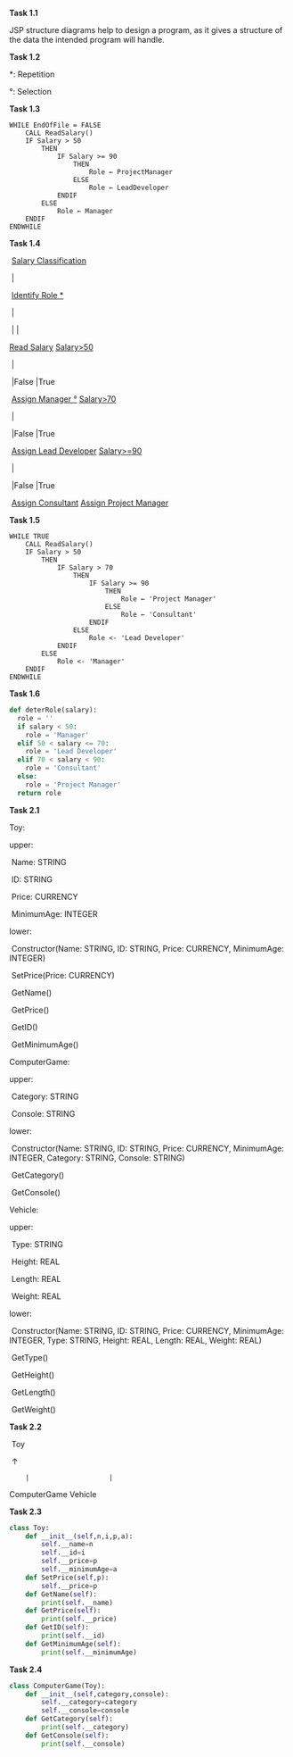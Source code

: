 **Task 1.1**

JSP structure diagrams help to design a program, as it gives a structure of the data the intended program will handle.



**Task 1.2**

*: Repetition

°: Selection



**Task 1.3**

```pseudocode
WHILE EndOfFile = FALSE
	CALL ReadSalary()
	IF Salary > 50
		THEN
			IF Salary >= 90
				THEN
					Role ← ProjectManager
				ELSE
					Role ← LeadDeveloper
			ENDIF
		ELSE
			Role ← Manager
	ENDIF
ENDWHILE
```



**Task 1.4**

​		<u>Salary Classification</u>

​				|

​			<u>Identify Role *</u>

​				|

​	|						|

<u>Read Salary</u>				<u>Salary>50</u>

​							|

​				|False				|True

​		<u>Assign Manager °</u>			<u>Salary>70</u>

​									|

​							|False		|True

​			<u>Assign Lead Developer</u>		<u>Salary>=90</u>

​											|

​								|False				|True

​					<u>Assign Consultant</u>		<u>Assign Project Manager</u>



**Task 1.5**

```pseudocode
WHILE TRUE
	CALL ReadSalary()
	IF Salary > 50
		THEN
			IF Salary > 70
				THEN
					IF Salary >= 90
						THEN
							Role ← 'Project Manager'
						ELSE
							Role ← 'Consultant'
					ENDIF
				ELSE
					Role <- 'Lead Developer'
			ENDIF
		ELSE
			Role <- 'Manager'
	ENDIF
ENDWHILE
```





**Task 1.6**

```python
def deterRole(salary):
  role = ''
  if salary < 50:
    role = 'Manager'
  elif 50 < salary <= 70:
    role = 'Lead Developer'
  elif 70 < salary < 90:
    role = 'Consultant'
  else:
    role = 'Project Manager'
  return role
```







**Task 2.1**



Toy:

upper:

​	Name: STRING

​	ID: STRING

​	Price: CURRENCY

​	MinimumAge: INTEGER

lower:

​	Constructor(Name: STRING, ID: STRING, Price: CURRENCY, MinimumAge: INTEGER)

​	SetPrice(Price: CURRENCY)

​	GetName()

​	GetPrice()

​	GetID()

​	GetMinimumAge()



ComputerGame:

upper:

​	Category: STRING

​	Console: STRING

lower:

​	Constructor(Name: STRING, ID: STRING, Price: CURRENCY, MinimumAge: INTEGER, Category: STRING, Console: STRING)

​	GetCategory()

​	GetConsole()



Vehicle:

upper:

​	Type: STRING

​	Height: REAL

​	Length: REAL

​	Weight: REAL

lower:

​	Constructor(Name: STRING, ID: STRING, Price: CURRENCY, MinimumAge: INTEGER, Type: STRING, Height: REAL, Length: REAL, Weight: REAL)

​	GetType()

​	GetHeight()

​	GetLength()

​	GetWeight()

**Task 2.2**

​				Toy

​				  ↑

   		|		   		     |

ComputerGame			Vehicle



**Task 2.3**

```python
class Toy:
    def __init__(self,n,i,p,a):
        self.__name=n
        self.__id=i
        self.__price=p
        self.__minimumAge=a
    def SetPrice(self,p):
        self.__price=p
    def GetName(self):
        print(self.__name)
    def GetPrice(self):
        print(self.__price)
    def GetID(self):
        print(self.__id)
    def GetMinimumAge(self):
        print(self.__minimumAge)
```



**Task 2.4**

```python
class ComputerGame(Toy):
    def __init__(self,category,console):
        self.__category=category
        self.__console=console
    def GetCategory(self):
        print(self.__category)
    def GetConsole(self):
        print(self.__console)
```



